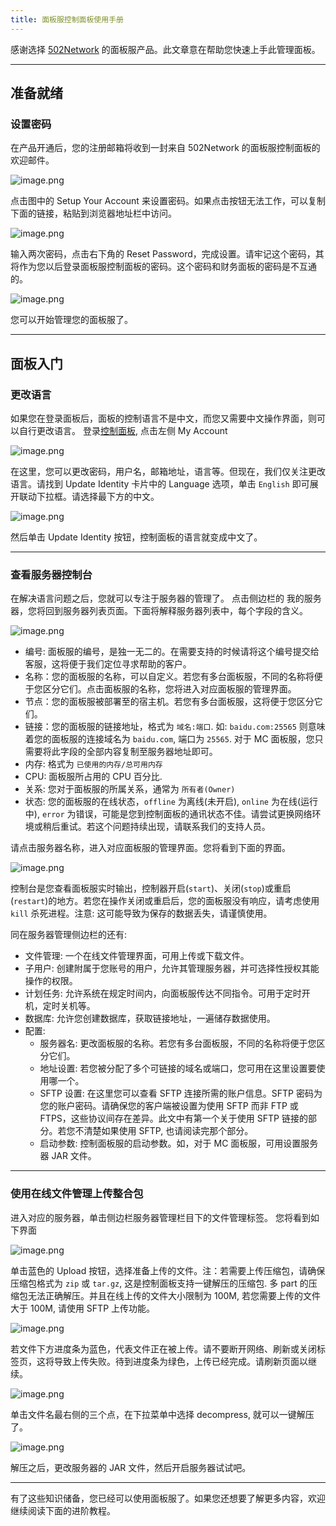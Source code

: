 ```yaml
---
title: 面板服控制面板使用手册
---
```


感谢选择 [502Network](https://portal.502.network) 的面板服产品。此文章意在帮助您快速上手此管理面板。

---

## 准备就绪

### 设置密码

在产品开通后，您的注册邮箱将收到一封来自 502Network 的面板服控制面板的欢迎邮件。

![image.png](https://i.loli.net/2019/11/08/sKYUph2BMZFjcq7.png)

点击图中的 Setup Your Account 来设置密码。如果点击按钮无法工作，可以复制下面的链接，粘贴到浏览器地址栏中访问。

![image.png](https://i.loli.net/2019/11/08/Qi5R4Aesnp9KZkH.png)

输入两次密码，点击右下角的 Reset Password，完成设置。请牢记这个密码，其将作为您以后登录面板服控制面板的密码。这个密码和财务面板的密码是不互通的。

![image.png](https://i.loli.net/2019/11/08/zjsYkR4v9QdxlHp.png)

您可以开始管理您的面板服了。

---

## 面板入门

### 更改语言

如果您在登录面板后，面板的控制语言不是中文，而您又需要中文操作界面，则可以自行更改语言。
登录[控制面板](https://mcpanel.502.network), 点击左侧 My Account

![image.png](https://i.loli.net/2019/11/08/6gruvGRjXMT5sYx.png)

在这里，您可以更改密码，用户名，邮箱地址，语言等。但现在，我们仅关注更改语言。请找到 Update Identity 卡片中的 Language 选项，单击 `English` 即可展开联动下拉框。请选择最下方的中文。

![image.png](https://i.loli.net/2019/11/08/NSDmbRnLtypX38e.png)

然后单击 Update Identity 按钮，控制面板的语言就变成中文了。

---

### 查看服务器控制台

在解决语言问题之后，您就可以专注于服务器的管理了。
点击侧边栏的 我的服务器，您将回到服务器列表页面。下面将解释服务器列表中，每个字段的含义。

![image.png](https://i.loli.net/2019/11/08/JMyiRW8sIAt7ulT.png)

* 编号: 面板服的编号，是独一无二的。在需要支持的时候请将这个编号提交给客服，这将便于我们定位寻求帮助的客户。
* 名称：您的面板服的名称，可以自定义。若您有多台面板服，不同的名称将便于您区分它们。点击面板服的名称，您将进入对应面板服的管理界面。
* 节点：您的面板服被部署至的宿主机。若您有多台面板服，这将便于您区分它们。
* 链接：您的面板服的链接地址，格式为 `域名:端口`. 如: `baidu.com:25565` 则意味着您的面板服的连接域名为 `baidu.com`, 端口为 `25565`. 对于 MC 面板服，您只需要将此字段的全部内容复制至服务器地址即可。
* 内存: 格式为 `已使用的内存/总可用内存`
* CPU: 面板服所占用的 CPU 百分比.
* 关系: 您对于面板服的所属关系，通常为 `所有者(Owner)`
* 状态: 您的面板服的在线状态，`offline` 为离线(未开启), `online` 为在线(运行中), `error` 为错误，可能是您到控制面板的通讯状态不佳。请尝试更换网络环境或稍后重试。若这个问题持续出现，请联系我们的支持人员。

请点击服务器名称，进入对应面板服的管理界面。您将看到下面的界面。

![image.png](https://i.loli.net/2019/11/08/ln4A87QUVyF23BW.png)

控制台是您查看面板服实时输出，控制器开启(`start`)、关闭(`stop`)或重启(`restart`)的地方。若您在操作关闭或重启后，您的面板服没有响应，请考虑使用 `kill` 杀死进程。注意: 这可能导致为保存的数据丢失，请谨慎使用。

同在服务器管理侧边栏的还有:
* 文件管理: 一个在线文件管理界面，可用上传或下载文件。
* 子用户: 创建附属于您账号的用户，允许其管理服务器，并可选择性授权其能操作的权限。
* 计划任务: 允许系统在规定时间内，向面板服传达不同指令。可用于定时开机，定时关机等。
* 数据库: 允许您创建数据库，获取链接地址，一遍储存数据使用。
* 配置:
    * 服务器名: 更改面板服的名称。若您有多台面板服，不同的名称将便于您区分它们。
    * 地址设置: 若您被分配了多个可链接的域名或端口，您可用在这里设置要使用哪一个。
    * SFTP 设置: 在这里您可以查看 SFTP 连接所需的账户信息。SFTP 密码为您的账户密码。请确保您的客户端被设置为使用 SFTP 而非 FTP 或 FTPS，这些协议间存在差异。此文中有第一个关于使用 SFTP 链接的部分。若您不清楚如果使用 SFTP, 也请阅读完那个部分。
    * 启动参数: 控制面板服的启动参数。如，对于 MC 面板服，可用设置服务器 JAR 文件。

---

### 使用在线文件管理上传整合包

进入对应的服务器，单击侧边栏服务器管理栏目下的文件管理标签。
您将看到如下界面

![image.png](https://i.loli.net/2019/11/08/mJhbD9uR7I5XFdn.png)

单击蓝色的 Upload 按钮，选择准备上传的文件。注：若需要上传压缩包，请确保压缩包格式为 `zip` 或 `tar.gz`, 这是控制面板支持一键解压的压缩包. 多 part 的压缩包无法正确解压。并且在线上传的文件大小限制为 100M, 若您需要上传的文件大于 100M, 请使用 SFTP 上传功能。

![image.png](https://i.loli.net/2019/11/08/5azE2wneP9D71GY.png)

若文件下方进度条为蓝色，代表文件正在被上传。请不要断开网络、刷新或关闭标签页，这将导致上传失败。待到进度条为绿色，上传已经完成。请刷新页面以继续。

![image.png](https://i.loli.net/2019/11/08/FphXsnPeGSocfMl.png)

单击文件名最右侧的三个点，在下拉菜单中选择 decompress, 就可以一键解压了。

![image.png](https://i.loli.net/2019/11/08/Ypblzu5msQfw8Ko.png)

解压之后，更改服务器的 JAR 文件，然后开启服务器试试吧。

---


有了这些知识储备，您已经可以使用面板服了。如果您还想要了解更多内容，欢迎继续阅读下面的进阶教程。